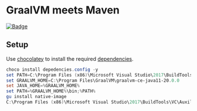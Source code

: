 # GraalVM meets Maven

[![Badge](https://github.com/thatsIch/play-with-native-graalvm-and-maven/workflows/Build%20Hello%20World/badge.svg)](https://github.com/thatsIch/play-with-native-graalvm-and-maven/actions?query=workflow%3A%22Build+Hello+World%22)

## Setup

Use [chocolatey](https://chocolatey.org/) to install the required [dependencies](dependencies.config).

```powershell
choco install depedencies.config -y
set PATH=C:\Program Files (x86)\Microsoft Visual Studio\2017\BuildTools\VC\Tools\MSVC\14.16.27023\bin\Hostx64\x64;%PATH%
set GRAALVM_HOME=C:\Program Files\GraalVM\graalvm-ce-java11-20.0.0
set JAVA_HOME=%GRAALVM_HOME%
set PATH=%GRAALVM_HOME%\bin;%PATH%
gu install native-image
C:\Program Files (x86)\Microsoft Visual Studio\2017\BuildTools\VC\Auxiliary\Build\vcvars64.bat
```
